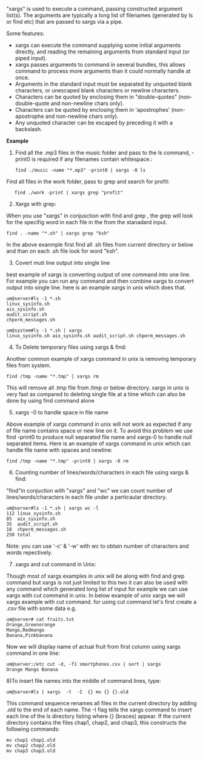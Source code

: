 "xargs" is used to execute a command, passing constructed argument list(s). The arguments are typically a long list of filenames (generated by ls or find etc) that are passed to xargs via a pipe.

Some features:

- xargs can execute the command supplying some initial arguments directly, and reading the remaining arguments from standard input (or piped input).
- xargs passes arguments to command in several bundles, this allows command to process more arguments than it could normally handle at once.
- Arguments in the standard input must be separated by unquoted blank characters, or unescaped blank characters or newline characters.
- Characters can be quoted by enclosing them in "double-quotes" (non-double-quote and non-newline chars only).
- Characters can be quoted by enclosing them in 'apostrophes' (non-apostrophe and non-newline chars only).
- Any unquoted character can be escaped by preceding it with a backslash.


**Example**

1) Find all the .mp3 files in the music folder and pass to the ls command, -print0 is required if any filenames contain whitespace.:

	   find ./music -name "*.mp3" -print0 | xargs -0 ls


Find all files in the work folder, pass to grep and search for profit:

	   find ./work -print | xargs grep "profit"


2) Xargs with grep:

When you use "xargs" in conjusction with find and grep , the grep will look for the specifig word in  each file in the from the stanadard input.
  
  	find . -name "*.sh" | xargs grep "ksh"

In the above exanmple first find all .sh  files from current directory or below and than on each .sh file look for word "ksh".

3) Covert muti line output into single line

best example of xargs is  converting output of one command into one line. For example you can run any command and then combine xargs to convert output into single line. here is an example xargs in unix which does that.
    
    um@server#ls -1 *.sh
    linux_sysinfo.sh
    aix_sysinfo.sh
    audit_script.sh
    chperm_messages.sh

    um@system#ls -1 *.sh | xargs
    linux_sysinfo.sh aix_sysinfo.sh audit_script.sh chperm_messages.sh

4) To Delete temporary files using xargs & find:

Another common example of xargs command in unix is removing temporary files from system.
    
    find /tmp -name "*.tmp" | xargs rm

This will remove all .tmp file from /tmp or below directory. xargs in unix is very fast as compared to deleting single file at a time which can also be done by using find command alone

5)  xargs -0 to handle space in file name

Above example of xargs command in unix will not work as expected if any of file name contains space or new line on it. To avoid this problem we use find -print0 to produce null separated file name and xargs-0 to handle null separated items. Here is an example of xargs command in unix which can handle file name with spaces and newline:
	
    find /tmp -name "*.tmp" -print0 | xargs -0 rm

6) Counting number of lines/words/characters in each file using xargs & find:

"find"in conjuction with "xargs" and "wc"  we can count number of lines/words/characters in each file under a perticaular directory.

    um@server#ls -1 *.sh | xargs wc -l 
    112 linux_sysinfo.sh
    85  aix_sysinfo.sh
    35  audit_script.sh
    18  chperm_messages.sh
    250 total

Note: you can use '-c' & '-w' with wc to obtain number of characters and words repectively.

7) xargs and cut command in Unix:

 Though most of xargs examples in unix will be along with find and grep command but xargs is not just limited to this two it can also be used with any command which generated long list of input for example we can use xargs with cut command in unix. In below example of unix xargs we will xargs example with cut command. for using cut command let's first create a .csv file with some data e.g.

    um@server# cat fruits.txt
    Orange,Greenorange
    Mango,Redmango
    Banana,Pinkbanana

Now we will display name of actual fruit from first column using xargs command in one line:

    um@server:/etc cut -d, -f1 smartphones.csv | sort | xargs
    Orange Mango Banana

8)To insert file names into the middle of command lines, type:

    um@server#ls | xargs  -t  -I  {} mv {} {}.old

This command sequence renames all files in the current directory by adding .old to the end of each name. The -I flag tells the xargs command to insert each line of the ls directory listing where {} (braces) appear. If the current directory contains the files chap1, chap2, and chap3, this constructs the following commands:

    mv chap1 chap1.old
    mv chap2 chap2.old
    mv chap3 chap3.old
    
